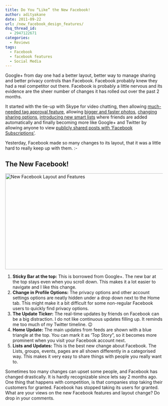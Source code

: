 ```yaml
---
title: Do You “Like” the New Facebook!
author: adityakane
date: 2011-09-22
url: /new_facebook_design_features/
dsq_thread_id:
  - 2947122671
categories:
  - Reviews
tags:
  - Facebook
  - facebook features
  - Social Media
---
```

Google+ from day one had a better layout, better way to manage sharing and better privacy controls than Facebook. Facebook probably knew they had a real competitor out there. Facebook is probably a little nervous and its evidence are the sheer number of changes it has rolled out over the past 2 months.

It started with the tie-up with Skype for video chatting, then allowing [much-needed tag approval feature][1], allowing [bigger and faster photos][2], [changing sharing options][3], [introducing new smart lists][4] where friends are added automatically and finally becoming more like Google+ and Twitter by allowing anyone to view [publicly shared posts with &#8216;Facebook Subscriptions&#8217;][5].

Yesterday, Facebook made so many changes to its layout, that it was a little hard to really keep up with them. <img src="http://devilsworkshop.org/wp-includes/images/smilies/simple-smile.png" alt=":-)" class="wp-smiley" style="height: 1em; max-height: 1em;" />

## The New Facebook!

<a href="http://devilsworkshop.org/new_facebook_design_features/new_facebook_5_features/" rel="attachment wp-att-44947"><img class="alignnone size-full wp-image-44947" title="New_Facebook_5_features" src="http://cdn.devilsworkshop.org/files/2011/09/New_Facebook_5_features.png" alt="New Facebook Layout and Features" width="600" height="306" /></a>

  1. **Sticky Bar at the top:** This is borrowed from Google+. The new bar at the top stays even when you scroll down. This makes it a lot easier to navigate and I like this change.
  2. **Change in Profile Options:** The privacy options and other account settings options are neatly hidden under a drop down next to the Home tab. This might make it a bit difficult for some non-regular Facebook users to quickly find privacy options.
  3. **The Update Ticker:** The real-time updates by friends on Facebook can be a big distraction. I do not like continuous updates filling up. It reminds me too much of my Twitter timeline. 😉
  4. **Home Update:** The main updates from feeds are shown with a blue triangle at the top. You can mark it as &#8216;Top Story&#8221;, so it becomes more prominent when you visit your Facebook account next.
  5. **Lists and Updates:** This is the best new change about Facebook. The Lists, groups, events, pages are all shown differently in a categorised way. This makes it very easy to share things with people you really want to.

<div>
  Sometimes too many changes can upset some people, and Facebook has changed drastically. It is hardly recognizable since lets say 2 months ago.
</div>

<div>
  One thing that happens with competition, is that companies stop taking their customers for granted. Facebook has stopped taking its users for granted.
</div>

<div>
  What are your views on the new Facebook features and layout change? Do drop in your comments.
</div>

 [1]: http://devilsworkshop.org/facebook-introduces-wanted-photo-tag-approval-feature/
 [2]: http://devilsworkshop.org/facebook-introduces-bigger-faster-photos/
 [3]: http://devilsworkshop.org/sharing-controls-facebook/
 [4]: http://devilsworkshop.org/facebook-introduces-smart-friends-lists/
 [5]: http://devilsworkshop.org/10-tips-fac/

